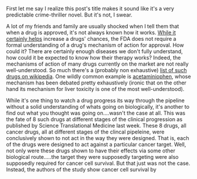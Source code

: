 <!--
.. title: Unintended Targets
.. slug: unintended-targets
.. date: 2019-09-18 15:49:08 UTC-04:00
.. tags: 
.. category: 
.. link: 
.. description: 
.. type: text
.. status: draft
-->

First let me say I realize this post's title makes it sound like it's a very predictable crime-thriller novel.  But it's not, I swear. 

A lot of my friends and family are usually shocked when I tell them that when a drug is approved, it's not always known how it works.  [While it certainly helps](https://www.nature.com/articles/nm0410-347) increase a drugs' chances, the FDA does not require a formal understanding of a drug's mechanism of action for approval.  How could it? <!-- TEASER_END -->  There are certainly enough diseases we don't fully understand, how could it be expected to know how their therapy works? Indeed, the mechanisms of action of many drugs currently on the market are not really well-understood.  So much there's a (probably non exhaustive) [list of such drugs on wikipedia](https://en.wikipedia.org/wiki/Category:Drugs_with_unknown_mechanisms_of_action). One wildly common example is [acetaminiophen](https://cen.acs.org/articles/92/i29/Does-Acetaminophen-Work-Researchers-Still.html), whose mechanism has been debated pretty exhaustively (ironic that on the other hand its mechanism for liver toxicity is one of the most well-understood). 

While it's one thing to watch a drug progress its way through the pipeline without a solid understanding of whats going on biologically, it's another to find out what you thought was going on....wasn't the case at all.  This was the fate of 8 such drugs at different stages of the clinical progression as published by Science Translational Medicine last week.  These 8 drugs, all cancer drugs, all at different stages of the clincal pipeleine, were conclusively shown to not act in the way they were designed.  That is, each of the drugs were designed to act against a particular cancer target.  Well, not only were these drugs shown to have their effects via some other biological route.....the target they were supposedly targeting were also supposedly required for cancer cell survival.  But that just was not the case.  Instead, the authors of the study show cancer cell survival by 
